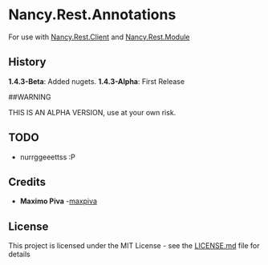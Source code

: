 # Nancy.Rest.Annotations

For use with [Nancy.Rest.Client](https://github.com/maxpiva/Nancy.Rest.Client) and [Nancy.Rest.Module](https://github.com/maxpiva/Nancy.Rest.Module)

## History

**1.4.3-Beta**: Added nugets.
**1.4.3-Alpha**: First Release

##WARNING

THIS IS AN ALPHA VERSION, use at your own risk.

## TODO

* nurrggeeettss :P

## Credits

* **Maximo Piva** -[maxpiva](https://github.com/maxpiva)

## License

This project is licensed under the MIT License - see the [LICENSE.md](LICENSE.md) file for details

